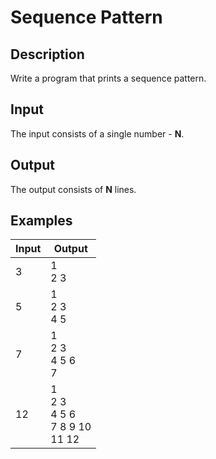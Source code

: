 # Sequence Pattern
## Description
Write a program that prints a sequence pattern.
## Input
The input consists of a single number - **N**.
## Output
The output consists of **N** lines.
## Examples
|Input|Output|
|-|-|
|3|1<br />2 3|
|5|1<br />2 3<br />4 5|
|7|1<br />2 3<br />4 5 6<br />7|
|12|1<br />2 3<br />4 5 6<br />7 8 9 10<br />11 12|